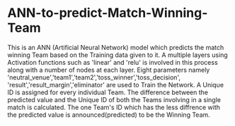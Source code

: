 # ANN-to-predict-Match-Winning-Team
This is an ANN (Artificial Neural Network) model which predicts the match winning Team based on the Training data given to it. A multiple layers using Activation functions such as
'linear' and 'relu' is involved in this process along with a number of nodes at each layer. Eight parameters namely 'neutral_venue','team1','team2','toss_winner','toss_decision',
'result','result_margin','eliminator' are used to Train the Network. A Unique ID is assigned for every individual Team. The difference between the predicted value and the Unique ID
of both the Teams involving in a single match is calculated. The one Team's ID which has the less diffrence with the predicted value is announced(predicted) to be the Winning Team. 
